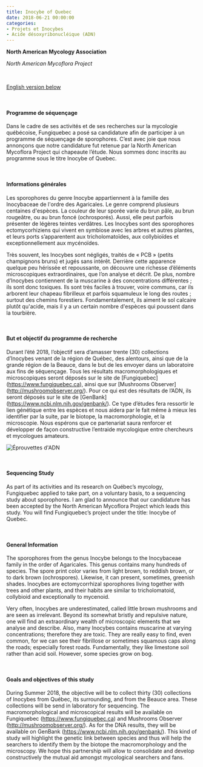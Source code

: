 ```yaml
---
title: Inocybe of Quebec
date: 2018-06-21 00:00:00
categories: 
- Projets et Inocybes
- Acide désoxyribonucléique (ADN)
---
```

<b>North American Mycology Association</b>

<i>North American Mycoflora Project</i>
<p>&nbsp; </p>

[English version below](#english)
<p>&nbsp; </p>


#### Programme de séquençage
Dans le cadre de ses activités et de ses recherches sur la mycologie québécoise, Fungiquebec a posé sa candidature afin de participer à un programme de séquençage de sporophores. C’est avec joie que nous annonçons que notre candidature fut retenue par la North American Mycoflora Project qui chapeaute l’étude. Nous sommes donc inscrits au programme sous le titre Inocybe of Quebec.
<!--more-->
<p>&nbsp; </p>

#### Informations générales
Les sporophores du genre Inocybe appartiennent à la famille des Inocybaceae de l'ordre des Agaricales. Le genre comprend plusieurs centaines d'espèces. La couleur de leur sporée varie du brun pâle, au brun rougeâtre, ou au brun foncé (ochrosporés). Aussi, elle peut parfois présenter de légères teintes verdâtres. Les Inocybes sont des sporophores ectomycorhiziens qui vivent en symbiose avec les arbres et autres plantes, et leurs ports s’apparentent aux tricholomatoïdes, aux collybioïdes et exceptionnellement aux mycénoïdes.

Très souvent, les Inocybes sont négligés, traités de « PCB » (petits champignons bruns) et jugés sans intérêt. Derrière cette apparence quelque peu hérissée et repoussante, on découvre une richesse d’éléments microscopiques extraordinaires, que l’on analyse et décrit. De plus, nombre d’Inocybes contiennent de la muscarine à des concentrations différentes ; ils sont donc toxiques.
Ils sont très faciles à trouver, voire communs, car ils arborent leur chapeau fibrilleux et parfois squamuleux le long des routes ; surtout des chemins forestiers. Fondamentalement, ils aiment le sol calcaire plutôt qu'acide, mais il y a un certain nombre d'espèces qui poussent dans la tourbière.
<p>&nbsp; </p>

#### But et objectif du programme de recherche
Durant l’été 2018, l’objectif sera d’amasser trente (30) collections d’Inocybes venant de la région de Québec, des alentours, ainsi que de la grande région de la Beauce, dans le but de les envoyer dans un laboratoire aux fins de séquençage. Tous les résultats macromorphologiques et microscopiques seront déposés sur le site de [Fungiquebec] (https://www.fungiquebec.ca), ainsi que sur [Mushrooms Observer] (http://mushroomobserver.org/). Pour ce qui est des résultats de l’ADN, ils seront déposés sur le site de [GenBank] (https://www.ncbi.nlm.nih.gov/genbank/). Ce type d’études fera ressortir le lien génétique entre les espèces et nous aidera par le fait même à mieux les identifier par la suite, par le biotope, la macromorphologie, et la microscopie. Nous espérons que ce partenariat saura renforcer et développer de façon constructive l’entraide mycologique entre chercheurs et mycologues amateurs.

![Éprouvettes d'ADN](https://c1.staticflickr.com/1/899/28919944878_f3cb4833cf.jpg "Figure 1. Boîte d'éprouvettes pour l'ADN")
<p>&nbsp; </p>


<a name="english"></a>
#### Sequencing Study
As part of its activities and its research on Québec’s mycology, Fungiquebec applied to take part, on a voluntary basis, to a sequencing study about sporophores. I am glad to announce that our candidature has been accepted by the North American Mycoflora Project which leads this study. You will find Fungiquebec’s project under the title: Inocybe of Quebec.
<p>&nbsp; </p>

#### General Information
The sporophores from the genus Inocybe belongs to the Inocybaceae family in the order of Agaricales. This genus contains many hundreds of species. The spore print color varies from light brown, to reddish brown, or to dark brown (ochrospores). Likewise, it can present, sometimes, greenish shades. Inocybes are ectomycorrhizal sporophores living together with trees and other plants, and their habits are similar to tricholomatoid, collybioid and exceptionally to mycenoid.

Very often, Inocybes are underestimated, called little brown mushrooms and are seen as irrelevant. Beyond its somewhat bristly and repulsive nature, one will find an extraordinary wealth of microscopic elements that we analyse and describe. Also, many Inocybes contains muscarine at varying concentrations; therefore they are  toxic. They are really easy to find, even common, for we can see their fibrillose or sometimes squamous caps along the roads; especially forest roads. Fundamentally, they like limestone soil rather than acid soil. However, some species grow on bog.
<p>&nbsp; </p>

#### Goals and objectives of this study
During Summer 2018, the objective will be to collect thirty (30) collections of Inocybes from Québec, its surrounding, and from the Beauce area. These collections will be send in laboratory for sequencing. The macromorphological and microscopical results will be available on Fungiquebec (https://www.fungiquebec.ca) and Mushrooms Observer (http://mushroomobserver.org/). As for the DNA results, they will be available on GenBank (https://www.ncbi.nlm.nih.gov/genbank/). This kind of study will highlight the genetic link between species and thus will help the searchers to identify them by the biotope the macromorphology and the microscopy. We hope this partnership will allow to consolidate and develop constructively the mutual aid amongst mycological searchers and fans.
<p>&nbsp; </p>

